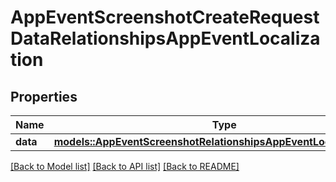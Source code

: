 # AppEventScreenshotCreateRequestDataRelationshipsAppEventLocalization

## Properties

Name | Type | Description | Notes
------------ | ------------- | ------------- | -------------
**data** | [**models::AppEventScreenshotRelationshipsAppEventLocalizationData**](AppEventScreenshot_relationships_appEventLocalization_data.md) |  | 

[[Back to Model list]](../README.md#documentation-for-models) [[Back to API list]](../README.md#documentation-for-api-endpoints) [[Back to README]](../README.md)



